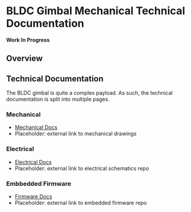 # BLDC Gimbal Mechanical Technical Documentation

__Work In Progress__

## Overview

## Technical Documentation

The BLDC gimbal is quite a complex payload. As such, the technical documentation is split into multiple pages.

### Mechanical

* [Mechanical Docs](bldc_gimbal_mech.md)
* Placeholder: external link to mechanical drawings

### Electrical

* [Electrical Docs](bldc_gimbal_elec.md)
* Placeholder: external link to electrical schematics repo 

### Embbedded Firmware

* [Firmware Docs](bldc_gimbal_embedded.md)
* Placeholder: external link to embedded firmware repo